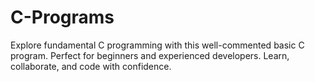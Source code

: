 # C-Programs
Explore fundamental C programming with this well-commented basic C program. Perfect for beginners and experienced developers. Learn, collaborate, and code with confidence.
